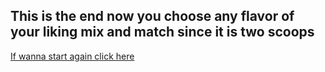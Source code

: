 ## This is the end now you choose any flavor of your liking mix and match since it is two scoops

[If wanna start again click here](home.md)